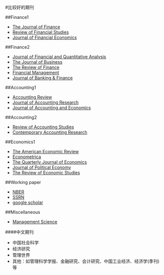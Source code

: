 #比较好的期刊

##Finance1
* [The Journal of Finance](http://onlinelibrary.wiley.com/journal/10.1111/(ISSN)1540-6261)
* [Review of Financial Studies](http://rfs.oxfordjournals.org)
* [Journal of Financial Economics](http://www.sciencedirect.com/science/journal/0304405X)



##Finance2
* [Journal of Financial and Quantitative Analysis](https://www.cambridge.org/core/journals/journal-of-financial-and-quantitative-analysis)
* [The Journal of Business](http://www.jstor.org/journal/jbusiness)
* [The Review of Finance](http://www.revfin.org)
* [Financial Management](http://onlinelibrary.wiley.com/journal/10.1111/(ISSN)1755-053X/)
* [Journal of Banking & Finance](https://www.journals.elsevier.com/journal-of-banking-and-finance/)



##Accounting1
* [Accounting Review](http://web.b.ebscohost.com/ehost/command/detail?sid=a0cdb855-0a00-428c-b9a3-7b43f0f1b2f8%40sessionmgr102&vid=0&hid=102&bdata=Jmxhbmc9emgtY24mc2l0ZT1laG9zdC1saXZl#jid=ARW&db=bth)
* [Journal of Accounting Research](http://onlinelibrary.wiley.com/journal/10.1111/(ISSN)1475-679X)
* [Journal of Accounting and Economics](http://www.sciencedirect.com/science/journal/01654101)

##Accounting2
* [Review of Accounting Studies](http://link.springer.com/journal/volumesAndIssues/11142)
* [Contemporary Accounting Research](http://onlinelibrary.wiley.com/journal/10.1111/(ISSN)1911-3846)


##Economics1
* [The American Economic Review](http://www.jstor.org/journal/amereconrevi)
* [Econometrica](http://onlinelibrary.wiley.com/journal/10.1111/(ISSN)1468-0262/issues)
* [The Quarterly Journal of Economics](http://qje.oxfordjournals.org)
* [Journal of Political Economy](http://www.jstor.org/journal/jpoliecon)
* [The Review of Economic Studies](http://restud.oxfordjournals.org)


##Working paper
* [NBER](http://www.nber.org)
* [SSRN](https://www.ssrn.com/en/)
* [google scholar](https://scholar.google.com)

##Miscellaneous
* [Management Science](http://pubsonline.informs.org/loi/mnsc)



####中文期刊
* 中国社会科学
* 经济研究
* 管理世界
* 其他：如管理科学学报、金融研究、会计研究、中国工业经济、经济学(季刊)等

